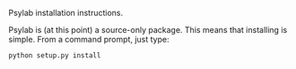 Psylab installation instructions.

Psylab is (at this point) a source-only package. This means that installing 
is simple. From a command prompt, just type:

    python setup.py install

